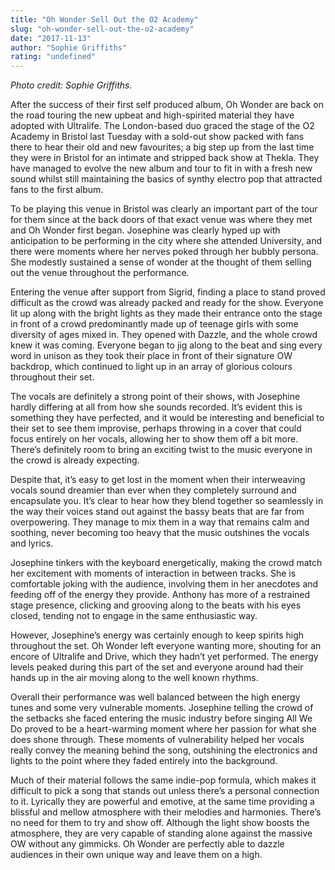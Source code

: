 ```yaml
---
title: "Oh Wonder Sell Out the O2 Academy"
slug: "oh-wonder-sell-out-the-o2-academy"
date: "2017-11-13"
author: "Sophie Griffiths"
rating: "undefined"
---
```


_Photo credit: Sophie Griffiths._

After the success of their first self produced album, Oh Wonder are back on the road touring the new upbeat and high-spirited material they have adopted with Ultralife. The London-based duo graced the stage of the O2 Academy in Bristol last Tuesday with a sold-out show packed with fans there to hear their old and new favourites; a big step up from the last time they were in Bristol for an intimate and stripped back show at Thekla. They have managed to evolve the new album and tour to fit in with a fresh new sound whilst still maintaining the basics of synthy electro pop that attracted fans to the first album.

To be playing this venue in Bristol was clearly an important part of the tour for them since at the back doors of that exact venue was where they met and Oh Wonder first began. Josephine was clearly hyped up with anticipation to be performing in the city where she attended University, and there were moments where her nerves poked through her bubbly persona. She modestly sustained a sense of wonder at the thought of them selling out the venue throughout the performance.

Entering the venue after support from Sigrid, finding a place to stand proved difficult as the crowd was already packed and ready for the show. Everyone lit up along with the bright lights as they made their entrance onto the stage in front of a crowd predominantly made up of teenage girls with some diversity of ages mixed in. They opened with Dazzle, and the whole crowd knew it was coming. Everyone began to jig along to the beat and sing every word in unison as they took their place in front of their signature OW backdrop, which continued to light up in an array of glorious colours throughout their set.  

The vocals are definitely a strong point of their shows, with Josephine hardly differing at all from how she sounds recorded. It’s evident this is something they have perfected, and it would be interesting and beneficial to their set to see them improvise, perhaps throwing in a cover that could focus entirely on her vocals, allowing her to show them off a bit more. There’s definitely room to bring an exciting twist to the music everyone in the crowd is already expecting.

Despite that, it’s easy to get lost in the moment when their interweaving vocals sound dreamier than ever when they completely surround and encapsulate you. It’s clear to hear how they blend together so seamlessly in the way their voices stand out against the bassy beats that are far from overpowering. They manage to mix them in a way that remains calm and soothing, never becoming too heavy that the music outshines the vocals and lyrics.

Josephine tinkers with the keyboard energetically, making the crowd match her excitement with moments of interaction in between tracks. She is comfortable joking with the audience, involving them in her anecdotes and feeding off of the energy they provide. Anthony has more of a restrained stage presence, clicking and grooving along to the beats with his eyes closed, tending not to engage in the same enthusiastic way.

However, Josephine’s energy was certainly enough to keep spirits high throughout the set. Oh Wonder left everyone wanting more, shouting for an encore of Ultralife and Drive, which they hadn’t yet performed. The energy levels peaked during this part of the set and everyone around had their hands up in the air moving along to the well known rhythms.

Overall their performance was well balanced between the high energy tunes and some very vulnerable moments. Josephine telling the crowd of the setbacks she faced entering the music industry before singing All We Do proved to be a heart-warming moment where her passion for what she does shone through. These moments of vulnerability helped her vocals really convey the meaning behind the song, outshining the electronics and lights to the point where they faded entirely into the background.

Much of their material follows the same indie-pop formula, which makes it difficult to pick a song that stands out unless there’s a personal connection to it. Lyrically they are powerful and emotive, at the same time providing a blissful and mellow atmosphere with their melodies and harmonies. There’s no need for them to try and show off. Although the light show boosts the atmosphere, they are very capable of standing alone against the massive OW without any gimmicks. Oh Wonder are perfectly able to dazzle audiences in their own unique way and leave them on a high.

